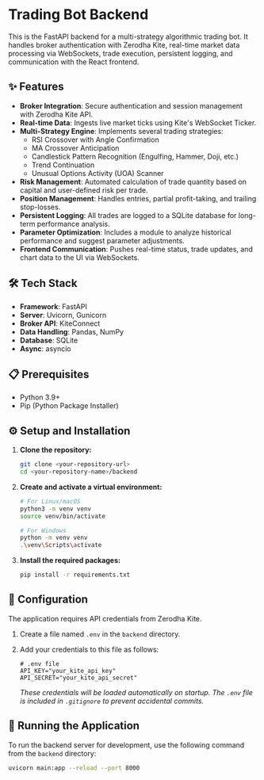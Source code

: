 # Trading Bot Backend

This is the FastAPI backend for a multi-strategy algorithmic trading bot. It handles broker authentication with Zerodha Kite, real-time market data processing via WebSockets, trade execution, persistent logging, and communication with the React frontend.

## ✨ Features

- **Broker Integration**: Secure authentication and session management with Zerodha Kite API.
- **Real-time Data**: Ingests live market ticks using Kite's WebSocket Ticker.
- **Multi-Strategy Engine**: Implements several trading strategies:
  - RSI Crossover with Angle Confirmation
  - MA Crossover Anticipation
  - Candlestick Pattern Recognition (Engulfing, Hammer, Doji, etc.)
  - Trend Continuation
  - Unusual Options Activity (UOA) Scanner
- **Risk Management**: Automated calculation of trade quantity based on capital and user-defined risk per trade.
- **Position Management**: Handles entries, partial profit-taking, and trailing stop-losses.
- **Persistent Logging**: All trades are logged to a SQLite database for long-term performance analysis.
- **Parameter Optimization**: Includes a module to analyze historical performance and suggest parameter adjustments.
- **Frontend Communication**: Pushes real-time status, trade updates, and chart data to the UI via WebSockets.

## 🛠️ Tech Stack

- **Framework**: FastAPI
- **Server**: Uvicorn, Gunicorn
- **Broker API**: KiteConnect
- **Data Handling**: Pandas, NumPy
- **Database**: SQLite
- **Async**: asyncio

## 📋 Prerequisites

- Python 3.9+
- Pip (Python Package Installer)

## ⚙️ Setup and Installation

1.  **Clone the repository:**
    ```bash
    git clone <your-repository-url>
    cd <your-repository-name>/backend
    ```

2.  **Create and activate a virtual environment:**
    ```bash
    # For Linux/macOS
    python3 -m venv venv
    source venv/bin/activate

    # For Windows
    python -m venv venv
    .\venv\Scripts\activate
    ```

3.  **Install the required packages:**
    ```bash
    pip install -r requirements.txt
    ```

## 📝 Configuration

The application requires API credentials from Zerodha Kite.

1.  Create a file named `.env` in the `backend` directory.
2.  Add your credentials to this file as follows:

    ```env
    # .env file
    API_KEY="your_kite_api_key"
    API_SECRET="your_kite_api_secret"
    ```

    *These credentials will be loaded automatically on startup. The `.env` file is included in `.gitignore` to prevent accidental commits.*

## 🚀 Running the Application

To run the backend server for development, use the following command from the `backend` directory:

```bash
uvicorn main:app --reload --port 8000